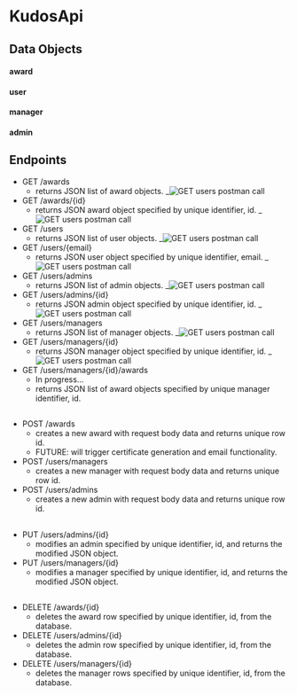 # KudosApi
## Data Objects
#### award
#### user
#### manager
#### admin
## Endpoints
- GET /awards
    - returns JSON list of award objects.
    _![GET users postman call](documentation/images/postmen/GETAwards.PNG)
- GET /awards/{id}
    - returns JSON award object specified by unique identifier, id.
    _![GET users postman call](documentation/images/postmen/GETAward.PNG)
- GET /users
    - returns JSON list of user objects.
    _![GET users postman call](documentation/images/postmen/GETUsers.PNG)
- GET /users/{email}
    - returns JSON user object specified by unique identifier, email.
    _![GET users postman call](documentation/images/postmen/GETUser.PNG)
- GET /users/admins
    - returns JSON list of admin objects.
    _![GET users postman call](documentation/images/postmen/GETAdmins.PNG)
- GET /users/admins/{id}
    - returns JSON admin object specified by unique identifier, id.
    _![GET users postman call](documentation/images/postmen/GETAdmin.PNG)
- GET /users/managers
    - returns JSON list of manager objects.
    _![GET users postman call](documentation/images/postmen/GETManagers.PNG)
- GET /users/managers/{id}
    - returns JSON manager object specified by unique identifier, id.
    _![GET users postman call](documentation/images/postmen/GETManager.PNG)
- GET /users/managers/{id}/awards
    - In progress...
    - returns JSON list of award objects specified by unique manager identifier, id.
##
- POST /awards
    - creates a new award with request body data and returns unique row id.
    - FUTURE: will trigger certificate generation and email functionality. 
- POST /users/managers
    - creates a new manager with request body data and returns unique row id.
- POST /users/admins
    - creates a new admin with request body data and returns unique row id.
##
- PUT /users/admins/{id}
    - modifies an admin specified by unique identifier, id, and returns the modified JSON object.
- PUT /users/managers/{id}
    - modifies a manager specified by unique identifier, id, and returns the modified JSON object.
##
- DELETE /awards/{id}
    - deletes the award row specified by unique identifier, id, from the database.
- DELETE /users/admins/{id}
    - deletes the admin row specified by unique identifier, id, from the database.
- DELETE /users/managers/{id}
    - deletes the manager rows specified by unique identifier, id, from the database.